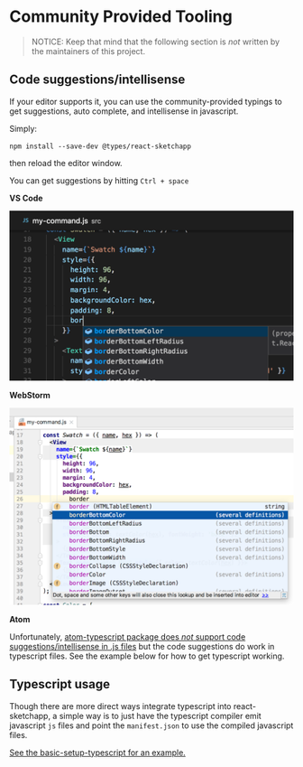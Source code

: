 # Community Provided Tooling

> NOTICE: Keep that mind that the following section is _not_ written by the maintainers of this project.

## Code suggestions/intellisense

If your editor supports it, you can use the community-provided typings to get suggestions, auto complete, and intellisense in javascript.

Simply:

    npm install --save-dev @types/react-sketchapp

then reload the editor window.

You can get suggestions by hitting `Ctrl + space`

**VS Code**

![vs code screenshot](../assets/tooling-typings-vs-code.png)

**WebStorm**

![webstorm screenshot](../assets/tooling-typings-webstorm.png)

**Atom**

Unfortunately, [atom-typescript package does _not_ support code suggestions/intellisense in .js files](https://github.com/TypeStrong/atom-typescript/issues/1194) but the code suggestions do work in typescript files. See the example below for how to get typescript working.

## Typescript usage

Though there are more direct ways integrate typescript into react-sketchapp, a simple way is to just have the typescript compiler emit javascript `js` files and point the `manifest.json` to use the compiled javascript files.

[See the basic-setup-typescript for an example.](../../examples/basic-setup-typescript)
